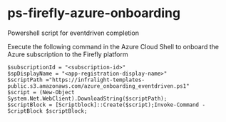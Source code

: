 # ps-firefly-azure-onboarding
Powershell script for eventdriven completion

Execute the following command in the Azure Cloud Shell to onboard the Azure subscription to the Firefly platform
```
$subscriptionId = "<subscription-id>"
$spDisplayName = "<app-registration-display-name>"
$scriptPath ="https://infralight-templates-public.s3.amazonaws.com/azure_onboarding_eventdriven.ps1"
$script = (New-Object System.Net.WebClient).DownloadString($scriptPath);
$scriptBlock = [Scriptblock]::Create($script);Invoke-Command -ScriptBlock $scriptBlock;
```
